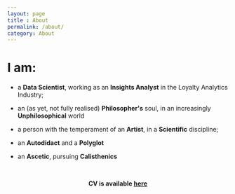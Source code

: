 ```yaml
---
layout: page
title : About
permalink: /about/
category: About
---
```


# I am: 

- a **Data Scientist**, working as an **Insights Analyst** in the Loyalty Analytics Industry;  

- an (as yet, not fully realised) **Philosopher's** soul, in an increasingly **Unphilosophical** world 

- a person with the temperament of an **Artist**, in a **Scientific** discipline;  

- an **Autodidact** and a **Polyglot**
 
- an **Ascetic**, pursuing **Calisthenics**  


<br>
<center>
       <!--<p><strong><span class="manual">Ali Arsalan Kazmi</span></strong></p> -->
                <p><strong>CV is available <a href="{{ site.baseurl }}/assets/pdf/AAK_CV.pdf" target="_blank">here</a></strong></p>
                </p>
</center>
<br>



